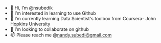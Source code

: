 - 👋 Hi, I’m @nsubedik
- 👀 I’m interested in learning to use Github
- 🌱 I’m currently learning Data Scientist's toolbox from Coursera- John Hopkins University
- 💞️ I’m looking to collaborate on github
- 📫 Please reach me @nandy.subedi@gmail.com

<!---
nsubedik/nsubedik is a ✨ special ✨ repository because its `README.md` (this file) appears on your GitHub profile.
You can click the Preview link to take a look at your changes.
--->
